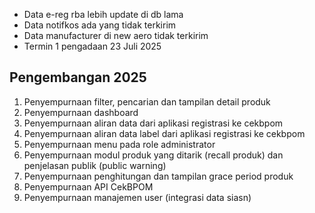 - Data e-reg rba lebih update di db lama
- Data notifkos ada yang tidak terkirim
- Data manufacturer di new aero tidak terkirim
- Termin 1 pengadaan 23 Juli 2025
## Pengembangan 2025
1. Penyempurnaan filter, pencarian dan tampilan detail produk 
2. Penyempurnaan dashboard 
3. Penyempurnaan aliran data dari aplikasi registrasi ke cekbpom 
4. Penyempurnaan aliran data label dari aplikasi registrasi ke cekbpom 
5. Penyempurnaan menu pada role administrator 
6. Penyempurnaan modul produk yang ditarik (recall produk) dan penjelasan publik (public warning)
7. Penyempurnaan penghitungan dan tampilan grace period produk
8. Penyempurnaan API CekBPOM
9. Penyempurnaan manajemen user (integrasi data siasn)